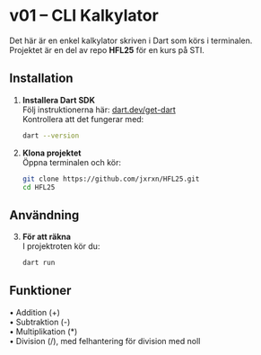 # v01 – CLI Kalkylator

Det här är en enkel kalkylator skriven i Dart som körs i terminalen.  
Projektet är en del av repo **HFL25** för en kurs på STI.

## Installation

1. **Installera Dart SDK**  
   Följ instruktionerna här: [dart.dev/get-dart](https://dart.dev/get-dart)  
   Kontrollera att det fungerar med:  
   ```bash
   dart --version
   ```
   
2. **Klona projektet**  
   Öppna terminalen och kör:  
   ```bash
   git clone https://github.com/jxrxn/HFL25.git
   cd HFL25
   ```

## Användning

3. **För att räkna**  
   I projektroten kör du:  
   ```bash
   dart run
   ```

## Funktioner

•	Addition (+)  
•	Subtraktion (-)  
•	Multiplikation (*)  
•	Division (/), med felhantering för division med noll
